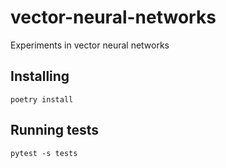 # vector-neural-networks
Experiments in vector neural networks

## Installing

```
poetry install
```

## Running tests
```
pytest -s tests
```